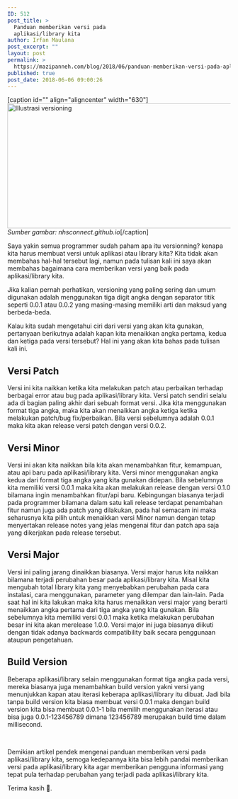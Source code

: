 ```yaml
---
ID: 512
post_title: >
  Panduan memberikan versi pada
  aplikasi/library kita
author: Irfan Maulana
post_excerpt: ""
layout: post
permalink: >
  https://mazipanneh.com/blog/2018/06/panduan-memberikan-versi-pada-aplikasi-atau-library-kita/
published: true
post_date: 2018-06-06 09:00:26
---
```

[caption id="" align="aligncenter" width="630"]<img src="https://nhsconnect.github.io/gpconnect/images/design/semantic-versioning.png" alt="Illustrasi versioning" width="630" height="282" /> <em>Sumber gambar: nhsconnect.github.io</em>[/caption]

Saya yakin semua programmer sudah paham apa itu versionning? kenapa kita harus membuat versi untuk aplikasi atau library kita? Kita tidak akan membahas hal-hal tersebut lagi, namun pada tulisan kali ini saya akan membahas bagaimana cara memberikan versi yang baik pada aplikasi/library kita.

Jika kalian pernah perhatikan, versioning yang paling sering dan umum digunakan adalah menggunakan tiga digit angka dengan separator titik seperti 0.0.1 atau 0.0.2 yang masing-masing memiliki arti dan maksud yang berbeda-beda.

Kalau kita sudah mengetahui ciri dari versi yang akan kita gunakan, pertanyaan berikutnya adalah kapan kita menaikkan angka pertama, kedua dan ketiga pada versi tersebut? Hal ini yang akan kita bahas pada tulisan kali ini.
<h2>Versi Patch</h2>
Versi ini kita naikkan ketika kita melakukan patch atau perbaikan terhadap berbagai error atau bug pada aplikasi/library kita. Versi patch sendiri selalu ada di bagian paling akhir dari sebuah format versi. Jika kita menggunakan format tiga angka, maka kita akan menaikkan angka ketiga ketika melakukan patch/bug fix/perbaikan.
Bila versi sebelumnya adalah 0.0.1 maka kita akan release versi patch dengan versi 0.0.2.
<h2>Versi Minor</h2>
Versi ini akan kita naikkan bila kita akan menambahkan fitur, kemampuan, atau api baru pada aplikasi/library kita. Versi minor menggunakan angka kedua dari format tiga angka yang kita gunakan didepan. Bila sebelumnya kita memiliki versi 0.0.1 maka kita akan melakukan release dengan versi 0.1.0 bilamana ingin menambahkan fitur/api baru.
Kebingungan biasanya terjadi pada programmer bilamana dalam satu kali release terdapat penambahan fitur namun juga ada patch yang dilakukan, pada hal semacam ini maka seharusnya kita pilih untuk menaikkan versi Minor namun dengan tetap menyertakan release notes yang jelas mengenai fitur dan patch apa saja yang dikerjakan pada release tersebut.
<h2>Versi Major</h2>
Versi ini paling jarang dinaikkan biasanya. Versi major harus kita naikkan bilamana terjadi perubahan besar pada aplikasi/library kita. Misal kita mengubah total library kita yang menyebabkan perubahan pada cara instalasi, cara menggunakan, parameter yang dilempar dan lain-lain. Pada saat hal ini kita lakukan maka kita harus menaikkan versi major yang berarti menaikkan angka pertama dari tiga angka yang kita gunakan. Bila sebelumnya kita memiliki versi 0.0.1 maka ketika melakukan perubahan besar ini kita akan merelease 1.0.0. Versi major ini juga biasanya diikuti dengan tidak adanya backwards compatibility baik secara penggunaan ataupun pengetahuan.
<h2>Build Version</h2>
Beberapa aplikasi/library selain menggunakan format tiga angka pada versi, mereka biasanya juga menambahkan build version yakni versi yang menunjukkan kapan atau iterasi keberapa aplikasi/library itu dibuat. Jadi bila tanpa build version kita biasa membuat versi 0.0.1 maka dengan build version kita bisa membuat 0.0.1-1 bila memilih menggunakan iterasi atau bisa juga 0.0.1-123456789 dimana 123456789 merupakan build time dalam millisecond.

&nbsp;

Demikian artikel pendek mengenai panduan memberikan versi pada aplikasi/library kita, semoga kedepannya kita bisa lebih pandai memberikan versi pada aplikasi/library kita agar memberikan pengguna informasi yang tepat pula terhadap perubahan yang terjadi pada aplikasi/library kita.

Terima kasih &#x1f64f;.